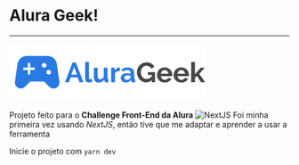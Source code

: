 # Alura Geek!

---

![AluraGeek](public/Logo.svg)

Projeto feito para o **Challenge Front-End da Alura** 
![NextJS](https://upload.wikimedia.org/wikipedia/commons/thumb/8/8e/Nextjs-logo.svg/100px-Nextjs-logo.svg.png)
Foi minha primeira vez usando *NextJS*, então tive que me adaptar e aprender a usar a ferramenta

Inicie o projeto com `yarn dev`

